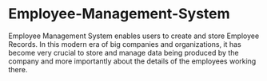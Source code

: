 # Employee-Management-System
Employee Management System enables users to create and store Employee Records.
In this modern era of big companies and organizations, it has become very crucial to store and manage data being produced by the company and more importantly about the details of the employees working there.

